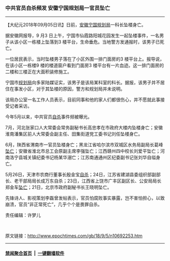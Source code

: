 ### 中共官员自杀频发 安徽宁国规划局一官员坠亡
------------------------

<p>【大纪元2018年09月05日讯】日前，<a href="http://www.epochtimes.com/gb/tag/%E5%AE%89%E5%BE%BD%E5%AE%81%E5%9B%BD.html">安徽宁国</a><a href="http://www.epochtimes.com/gb/tag/%E8%A7%84%E5%88%92%E5%B1%80.html">规划局</a>一科长坠楼身亡。</p>
<p>据安徽网报导，9 月3 日上午，宁国市仙霞路阳城花园发生一起坠楼事件，一名男子从该小区一栋楼上坠落到3 楼平台，生命垂危。当地警方发通报时，该男子已死亡。</p>
<p>一位居民表示，当时坠楼男子落在了小区外围一排门面房的3 楼平台上。报导说，在该小区一栋楼9 楼的楼道窗户看到门面房3 楼平台有一片血迹。这一排门面房的二楼和三楼正在大面积装修施工。</p>
<p>宁国市<a href="http://www.epochtimes.com/gb/tag/%E8%A7%84%E5%88%92%E5%B1%80.html">规划局</a>向多家陆媒证实，该男子是该局某科室的科长。据报，该男子并不居住在事发小区，对于其坠楼的原因，警方和规划局并未说明。</p>
<p>该局办公室一名工作人员表示，目前同事和他的家人们都很伤心，并不愿就此事接受记者采访。</p>
<p>今年5月以来，中共官员<a href="http://www.epochtimes.com/gb/tag/%E8%87%AA%E6%9D%80.html">自杀</a>事件频被曝光。</p>
<p>7月，河北张家口人大常委会常务副秘书长高忠孝在市政府大楼内坠楼身亡；安徽淮南潘集区前人大常委会副主任、田集街道党工委书记刘任坠楼身亡。</p>
<p>6月，陕西省渭南市一官员坠楼身亡；黑龙江省哈尔滨市双城区水务局副局长葛峰<a href="http://www.epochtimes.com/gb/tag/%E5%9D%A0%E4%BA%A1.html">坠亡</a>；安徽省淮北市总工会原副主席李强坠亡；江西赣州四中校长刘爱平坠亡；河南洛宁县城关镇纪委书记杨某华溺亡；江苏南通通州区纪委副书记张刘华自缢身亡。</p>
<p>5月26日，天津市农商行董事长殷金宝<a href="http://www.epochtimes.com/gb/tag/%E8%87%AA%E6%9D%80.html">自杀</a>；24日，江苏省建湖县委组织部副部长、老干部局局长成万东自杀；23日，江西省上饶市广丰区副区长、公安局局长郑金车<a href="http://www.epochtimes.com/gb/tag/%E5%9D%A0%E4%BA%A1.html">坠亡</a>；21日，北京市政府副秘书长王晓明坠亡。</p>
<p>先锋诗人、影视策划李磊曾发帖表示，官员怕腐败事实暴露，岂不害怕担心，以致崩溃，官员“非正常死亡”，几乎个个是畏罪自杀。</p>
<p>责任编辑：许梦儿</p>
<p>&nbsp;</p>

原文链接：http://www.epochtimes.com/gb/18/9/5/n10692253.htm


------------------------
#### [禁闻聚合首页](https://github.com/gfw-breaker/banned-news/blob/master/README.md) &nbsp;|&nbsp;  [一键翻墙软件](https://github.com/gfw-breaker/nogfw/blob/master/README.md)